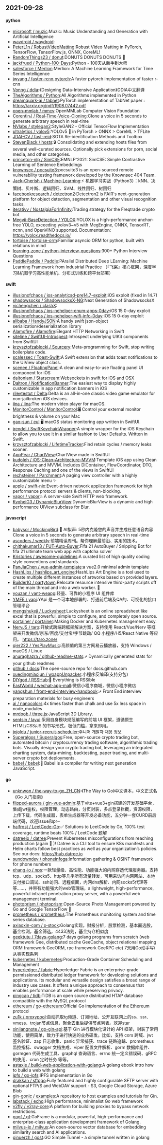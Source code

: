 ## 2021-09-28

#### python
* [microsoft / muzic](https://github.com/microsoft/muzic):Muzic: Music Understanding and Generation with Artificial Intelligence
* [waydroid / waydroid](https://github.com/waydroid/waydroid):
* [PeterL1n / RobustVideoMatting](https://github.com/PeterL1n/RobustVideoMatting):Robust Video Matting in PyTorch, TensorFlow, TensorFlow.js, ONNX, CoreML!
* [RandomThings23 / donut](https://github.com/RandomThings23/donut):DONUTS DONUTS DONUTS
🍩
* [jackfrued / Python-100-Days](https://github.com/jackfrued/Python-100-Days):Python - 100天从新手到大师
* [salesforce / Merlion](https://github.com/salesforce/Merlion):Merlion: A Machine Learning Framework for Time Series Intelligence
* [jwyang / faster-rcnn.pytorch](https://github.com/jwyang/faster-rcnn.pytorch):A faster pytorch implementation of faster r-cnn
* [Vonng / ddia](https://github.com/Vonng/ddia):《Designing Data-Intensive Application》DDIA中文翻译
* [TheAlgorithms / Python](https://github.com/TheAlgorithms/Python):All Algorithms implemented in Python
* [dreamquark-ai / tabnet](https://github.com/dreamquark-ai/tabnet):PyTorch implementation of TabNet paper : https://arxiv.org/pdf/1908.07442.pdf
* [open-mmlab / mmcv](https://github.com/open-mmlab/mmcv):OpenMMLab Computer Vision Foundation
* [CorentinJ / Real-Time-Voice-Cloning](https://github.com/CorentinJ/Real-Time-Voice-Cloning):Clone a voice in 5 seconds to generate arbitrary speech in real-time
* [NVlabs / stylegan2](https://github.com/NVlabs/stylegan2):StyleGAN2 - Official TensorFlow Implementation
* [ultralytics / yolov5](https://github.com/ultralytics/yolov5):YOLOv5
🚀
in PyTorch > ONNX > CoreML > TFLite
* [JDAI-CV / fast-reid](https://github.com/JDAI-CV/fast-reid):SOTA Re-identification Methods and Toolbox
* [StevenBlack / hosts](https://github.com/StevenBlack/hosts):🔒
Consolidating and extending hosts files from several well-curated sources. Optionally pick extensions for porn, social media, and other categories.
* [princeton-nlp / SimCSE](https://github.com/princeton-nlp/SimCSE):EMNLP'2021: SimCSE: Simple Contrastive Learning of Sentence Embeddings
* [knownsec / pocsuite3](https://github.com/knownsec/pocsuite3):pocsuite3 is an open-sourced remote vulnerability testing framework developed by the Knownsec 404 Team.
* [Jack-Cherish / Machine-Learning](https://github.com/Jack-Cherish/Machine-Learning):⚡
机器学习实战（Python3）：kNN、决策树、贝叶斯、逻辑回归、SVM、线性回归、树回归
* [facebookresearch / detectron2](https://github.com/facebookresearch/detectron2):Detectron2 is FAIR's next-generation platform for object detection, segmentation and other visual recognition tasks.
* [iterativv / NostalgiaForInfinity](https://github.com/iterativv/NostalgiaForInfinity):Trading strategy for the Freqtrade crypto bot
* [Megvii-BaseDetection / YOLOX](https://github.com/Megvii-BaseDetection/YOLOX):YOLOX is a high-performance anchor-free YOLO, exceeding yolov3~v5 with MegEngine, ONNX, TensorRT, ncnn, and OpenVINO supported. Documentation: https://yolox.readthedocs.io/
* [tortoise / tortoise-orm](https://github.com/tortoise/tortoise-orm):Familiar asyncio ORM for python, built with relations in mind
* [learning-zone / python-interview-questions](https://github.com/learning-zone/python-interview-questions):300+ Python Interview Questions
* [PaddlePaddle / Paddle](https://github.com/PaddlePaddle/Paddle):PArallel Distributed Deep LEarning: Machine Learning Framework from Industrial Practice （『飞桨』核心框架，深度学习&机器学习高性能单机、分布式训练和跨平台部署）

#### swift
* [illusionofchaos / ios-analyticsd-pre14.7-exploit](https://github.com/illusionofchaos/ios-analyticsd-pre14.7-exploit):iOS exploit (fixed in 14.7)
* [shadowsocks / ShadowsocksX-NG](https://github.com/shadowsocks/ShadowsocksX-NG):Next Generation of ShadowsocksX
* [yichengchen / clashX](https://github.com/yichengchen/clashX):
* [illusionofchaos / ios-nehelper-enum-apps-0day](https://github.com/illusionofchaos/ios-nehelper-enum-apps-0day):iOS 15 0-day exploit
* [illusionofchaos / ios-nehelper-wifi-info-0day](https://github.com/illusionofchaos/ios-nehelper-wifi-info-0day):iOS 15 0-day exploit
* [alibaba / HandyJSON](https://github.com/alibaba/HandyJSON):A handy swift json-object serialization/deserialization library
* [Alamofire / Alamofire](https://github.com/Alamofire/Alamofire):Elegant HTTP Networking in Swift
* [siteline / SwiftUI-Introspect](https://github.com/siteline/SwiftUI-Introspect):Introspect underlying UIKit components from SwiftUI
* [krzysztofzablocki / Sourcery](https://github.com/krzysztofzablocki/Sourcery):Meta-programming for Swift, stop writing boilerplate code.
* [scalessec / Toast-Swift](https://github.com/scalessec/Toast-Swift):A Swift extension that adds toast notifications to the UIView object class.
* [scenee / FloatingPanel](https://github.com/scenee/FloatingPanel):A clean and easy-to-use floating panel UI component for iOS
* [daltoniam / Starscream](https://github.com/daltoniam/Starscream):Websockets in swift for iOS and OSX
* [Daltron / NotificationBanner](https://github.com/Daltron/NotificationBanner):The easiest way to display highly customizable in app notification banners in iOS
* [rileytestut / Delta](https://github.com/rileytestut/Delta):Delta is an all-in-one classic video game emulator for non-jailbroken iOS devices.
* [iina / iina](https://github.com/iina/iina):The modern video player for macOS.
* [MonitorControl / MonitorControl](https://github.com/MonitorControl/MonitorControl):🖥
Control your external monitor brightness & volume on your Mac
* [gao-sun / eul](https://github.com/gao-sun/eul):🖥️
macOS status monitoring app written in SwiftUI.
* [jrendel / SwiftKeychainWrapper](https://github.com/jrendel/SwiftKeychainWrapper):A simple wrapper for the iOS Keychain to allow you to use it in a similar fashion to User Defaults. Written in Swift.
* [krzysztofzablocki / LifetimeTracker](https://github.com/krzysztofzablocki/LifetimeTracker):Find retain cycles / memory leaks sooner.
* [AppPear / ChartView](https://github.com/AppPear/ChartView):ChartView made in SwiftUI
* [kudoleh / iOS-Clean-Architecture-MVVM](https://github.com/kudoleh/iOS-Clean-Architecture-MVVM):Template iOS app using Clean Architecture and MVVM. Includes DIContainer, FlowCoordinator, DTO, Response Caching and one of the views in SwiftUI
* [rechsteiner / Parchment](https://github.com/rechsteiner/Parchment):A paging view controller with a highly customizable menu
✨
* [apple / swift-nio](https://github.com/apple/swift-nio):Event-driven network application framework for high performance protocol servers & clients, non-blocking.
* [vapor / vapor](https://github.com/vapor/vapor):💧
A server-side Swift HTTP web framework.
* [KyoheiG3 / DynamicBlurView](https://github.com/KyoheiG3/DynamicBlurView):DynamicBlurView is a dynamic and high performance UIView subclass for Blur.

#### javascript
* [babysor / MockingBird](https://github.com/babysor/MockingBird):🚀
AI拟声: 5秒内克隆您的声音并生成任意语音内容 Clone a voice in 5 seconds to generate arbitrary speech in real-time
* [ascoders / weekly](https://github.com/ascoders/weekly):前端精读周刊。帮你理解最前沿、实用的技术。
* [chithakumar13 / FUT-Auto-Buyer](https://github.com/chithakumar13/FUT-Auto-Buyer):Fifa 21 AutoBuyer / Snipping Bot for fifa 21 ultimate team web app with captcha solver
* [Kristories / awesome-guidelines](https://github.com/Kristories/awesome-guidelines):A curated list of high quality coding style conventions and standards.
* [PanJiaChen / vue-admin-template](https://github.com/PanJiaChen/vue-admin-template):a vue2.0 minimal admin template
* [HashLips / hashlips_art_engine](https://github.com/HashLips/hashlips_art_engine):HashLips Art Engine is a tool used to create multiple different instances of artworks based on provided layers.
* [BuilderIO / partytown](https://github.com/BuilderIO/partytown):Relocate resource intensive third-party scripts off of the main thread and into a web worker.
🎉
* [youzan / vant-weapp](https://github.com/youzan/vant-weapp):轻量、可靠的小程序 UI 组件库
* [YMFE / yapi](https://github.com/YMFE/yapi):YApi 是一个可本地部署的、打通前后端及QA的、可视化的接口管理平台
* [mengshukeji / Luckysheet](https://github.com/mengshukeji/Luckysheet):Luckysheet is an online spreadsheet like excel that is powerful, simple to configure, and completely open source.
* [portainer / portainer](https://github.com/portainer/portainer):Making Docker and Kubernetes management easy.
* [NervJS / taro](https://github.com/NervJS/taro):开放式跨端跨框架解决方案，支持使用 React/Vue/Nerv 等框架来开发微信/京东/百度/支付宝/字节跳动/ QQ 小程序/H5/React Native 等应用。 https://taro.zone/
* [qier222 / YesPlayMusic](https://github.com/qier222/YesPlayMusic):高颜值的第三方网易云播放器，支持 Windows / macOS / Linux
* [anuraghazra / github-readme-stats](https://github.com/anuraghazra/github-readme-stats):⚡
Dynamically generated stats for your github readmes
* [github / docs](https://github.com/github/docs):The open-source repo for docs.github.com
* [xuedingmiaojun / wxappUnpacker](https://github.com/xuedingmiaojun/wxappUnpacker):小程序反编译(支持分包)
* [DIYgod / RSSHub](https://github.com/DIYgod/RSSHub):🍰
Everything is RSSible
* [EastWorld / wechat-app-mall](https://github.com/EastWorld/wechat-app-mall):微信小程序商城，微信小程序微店
* [yangshun / front-end-interview-handbook](https://github.com/yangshun/front-end-interview-handbook):⚡️
Front End interview preparation materials for busy engineers
* [ai / nanocolors](https://github.com/ai/nanocolors):4x times faster than chalk and use 5x less space in node_modules
* [mrdoob / three.js](https://github.com/mrdoob/three.js):JavaScript 3D Library.
* [sentsin / layui](https://github.com/sentsin/layui):采用自身模块规范编写的前端 UI 框架，遵循原生 HTML/CSS/JS 的书写形式，极低门槛，拿来即用。
* [jojoldu / junior-recruit-scheduler](https://github.com/jojoldu/junior-recruit-scheduler):주니어 개발자 채용 정보
* [Superalgos / Superalgos](https://github.com/Superalgos/Superalgos):Free, open-source crypto trading bot, automated bitcoin / cryptocurrency trading software, algorithmic trading bots. Visually design your crypto trading bot, leveraging an integrated charting system, data-mining, backtesting, paper trading, and multi-server crypto bot deployments.
* [babel / babel](https://github.com/babel/babel):🐠
Babel is a compiler for writing next generation JavaScript.

#### go
* [unknwon / the-way-to-go_ZH_CN](https://github.com/unknwon/the-way-to-go_ZH_CN):《The Way to Go》中文译本，中文正式名《Go 入门指南》
* [flipped-aurora / gin-vue-admin](https://github.com/flipped-aurora/gin-vue-admin):基于vite+vue3+gin搭建的开发基础平台，集成jwt鉴权，权限管理，动态路由，分页封装，多点登录拦截，资源权限，上传下载，代码生成器，表单生成器等开发必备功能，五分钟一套CURD前后端代码，欢迎issue和pr~
* [halfrost / LeetCode-Go](https://github.com/halfrost/LeetCode-Go):✅
Solutions to LeetCode by Go, 100% test coverage, runtime beats 100% / LeetCode 题解
* [datreeio / datree](https://github.com/datreeio/datree):Prevent Kubernetes misconfigurations from reaching production (again
😤
)! Datree is a CLI tool to ensure K8s manifests and Helm charts follow best practices as well as your organization’s policies. See our docs: https://hub.datree.io
* [sundowndev / phoneinfoga](https://github.com/sundowndev/phoneinfoga):Information gathering & OSINT framework for phone numbers
* [ehang-io / nps](https://github.com/ehang-io/nps):一款轻量级、高性能、功能强大的内网穿透代理服务器。支持tcp、udp、socks5、http等几乎所有流量转发，可用来访问内网网站、本地支付接口调试、ssh访问、远程桌面，内网dns解析、内网socks5代理等等……，并带有功能强大的web管理端。a lightweight, high-performance, powerful intranet penetration proxy server, with a powerful web management terminal.
* [photoprism / photoprism](https://github.com/photoprism/photoprism):Open-Source Photo Management powered by Go and Google TensorFlow
🌈
* [prometheus / prometheus](https://github.com/prometheus/prometheus):The Prometheus monitoring system and time series database.
* [axiaoxin-com / x-stock](https://github.com/axiaoxin-com/x-stock):Golang实现，财报分析，股票检测，基本面选股，基金检测，基金筛选，4433法则，基金持仓相似度
* [geektutu / 7days-golang](https://github.com/geektutu/7days-golang):7 days golang programs from scratch (web framework Gee, distributed cache GeeCache, object relational mapping ORM framework GeeORM, rpc framework GeeRPC etc) 7天用Go动手写/从零实现系列
* [kubernetes / kubernetes](https://github.com/kubernetes/kubernetes):Production-Grade Container Scheduling and Management
* [hyperledger / fabric](https://github.com/hyperledger/fabric):Hyperledger Fabric is an enterprise-grade permissioned distributed ledger framework for developing solutions and applications. Its modular and versatile design satisfies a broad range of industry use cases. It offers a unique approach to consensus that enables performance at scale while preserving privacy.
* [pingcap / tidb](https://github.com/pingcap/tidb):TiDB is an open source distributed HTAP database compatible with the MySQL protocol
* [ethereum / go-ethereum](https://github.com/ethereum/go-ethereum):Official Go implementation of the Ethereum protocol
* [zu1k / proxypool](https://github.com/zu1k/proxypool):自动抓取tg频道、订阅地址、公开互联网上的ss、ssr、vmess、trojan节点信息，聚合去重后提供节点列表。欢迎star
* [xinliangnote / go-gin-api](https://github.com/xinliangnote/go-gin-api):基于 Gin 进行模块化设计的 API 框架，封装了常用功能，使用简单，致力于进行快速的业务研发。比如，支持 cors 跨域、jwt 签名验证、zap 日志收集、panic 异常捕获、trace 链路追踪、prometheus 监控指标、swagger 文档生成、viper 配置文件解析、gorm 数据库组件、gormgen 代码生成工具、graphql 查询语言、errno 统一定义错误码、gRPC 的使用、cron 定时任务 等等。
* [astaxie / build-web-application-with-golang](https://github.com/astaxie/build-web-application-with-golang):A golang ebook intro how to build a web with golang
* [ipfs / go-ipfs](https://github.com/ipfs/go-ipfs):IPFS implementation in Go
* [drakkan / sftpgo](https://github.com/drakkan/sftpgo):Fully featured and highly configurable SFTP server with optional FTP/S and WebDAV support - S3, Google Cloud Storage, Azure Blob
* [gin-gonic / examples](https://github.com/gin-gonic/examples):A repository to host examples and tutorials for Gin.
* [labstack / echo](https://github.com/labstack/echo):High performance, minimalist Go web framework
* [v2fly / v2ray-core](https://github.com/v2fly/v2ray-core):A platform for building proxies to bypass network restrictions.
* [gogf / gf](https://github.com/gogf/gf):GoFrame is a modular, powerful, high-performance and enterprise-class application development framework of Golang.
* [milvus-io / milvus](https://github.com/milvus-io/milvus):An open-source vector database for embedding similarity search and AI applications.
* [ginuerzh / gost](https://github.com/ginuerzh/gost):GO Simple Tunnel - a simple tunnel written in golang
